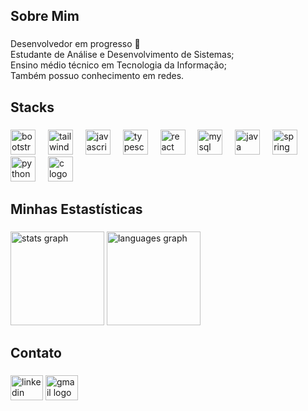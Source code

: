 <h2 align="left">Sobre Mim</h2>

###

<p align="left">Desenvolvedor em progresso 🚀<br>Estudante de Análise e Desenvolvimento de Sistemas;<br>Ensino médio técnico em Tecnologia da Informação;<br>Também possuo conhecimento em redes.</p>

###

<h2 align="left">Stacks</h2>

###

<div align="left">
  <img src="https://skillicons.dev/icons?i=bootstrap" height="40" alt="bootstrap logo"  />
  <img width="12" />
  <img src="https://skillicons.dev/icons?i=tailwind" height="40" alt="tailwindcss logo"  />
  <img width="12" />
  <img src="https://skillicons.dev/icons?i=js" height="40" alt="javascript logo"  />
  <img width="12" />
  <img src="https://skillicons.dev/icons?i=ts" height="40" alt="typescript logo"  />
  <img width="12" />
  <img src="https://skillicons.dev/icons?i=react" height="40" alt="react logo"  />
  <img width="12" />
  <img src="https://skillicons.dev/icons?i=mysql" height="40" alt="mysql logo"  />
  <img width="12" />
  <img src="https://skillicons.dev/icons?i=java" height="40" alt="java logo"  />
  <img width="12" />
  <img src="https://skillicons.dev/icons?i=spring" height="40" alt="spring logo"  />
  <img width="12" />
  <img src="https://skillicons.dev/icons?i=py" height="40" alt="python logo"  />
  <img width="12" />
  <img src="https://skillicons.dev/icons?i=c" height="40" alt="c logo"  />
</div>

###

<h2 align="left">Minhas Estastísticas</h2>

###

<div align="left">
  <img src="https://github-readme-stats.vercel.app/api?username=daniel-santoss&hide_title=false&hide_rank=false&show_icons=true&include_all_commits=true&count_private=true&disable_animations=false&theme=bear&locale=pt-br&hide_border=false&order=1" height="150" alt="stats graph"  />
  <img src="https://github-readme-stats.vercel.app/api/top-langs?username=daniel-santoss&locale=pt-br&hide_title=false&layout=compact&card_width=320&langs_count=6&theme=bear&hide_border=false&order=2" height="150" alt="languages graph"  />
</div>

###

<h2 align="left">Contato</h2>

###

<div align="left">
  
  <a href="https://www.linkedin.com/in/daniel-vinicius-07a278275/"><img src="https://raw.githubusercontent.com/maurodesouza/profile-readme-generator/master/src/assets/icons/social/linkedin/default.svg" width="52" height="40" alt="linkedin logo"  /></a>
  <a href="mailto:danielvinicius.santos7@gmail.com"><img src="https://raw.githubusercontent.com/maurodesouza/profile-readme-generator/master/src/assets/icons/social/gmail/default.svg" width="52" height="40" alt="gmail logo"  /></a>
</div>

###
